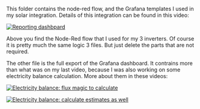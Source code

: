 This folder contains the node-red flow, and the Grafana templates I used in my solar integration. Details of this integration can be found in this video:

[![Reporting dashbpard](https://img.youtube.com/vi/SZr8mhj-O7w/0.jpg)](https://www.youtube.com/watch?v=SZr8mhj-O7w)

Above you find the Node-Red flow that I used for my 3 inverters. Of course it is pretty much the same logic 3 files. But just delete the parts that are not required.

The other file is the full export of the Grafana dashboard. It contrains more than what was on my last video, because I was also working on some electricity balance calculation. More about them in these videos:

[![Electricity balance: flux magic to calculate](https://img.youtube.com/vi/wBdpHflXMSI/0.jpg)](https://www.youtube.com/watch?v=wBdpHflXMSI)

[![Electricity balance: calculate estimates as well](https://img.youtube.com/vi/3Lfb1mJojq4/0.jpg)](https://www.youtube.com/watch?v=3Lfb1mJojq4)
